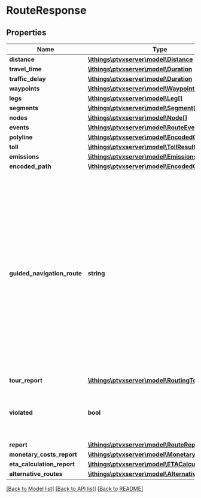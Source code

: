 # RouteResponse

## Properties
Name | Type | Description | Notes
------------ | ------------- | ------------- | -------------
**distance** | [**\ithings\ptvxserver\model\Distance**](Distance.md) |  | 
**travel_time** | [**\ithings\ptvxserver\model\Duration**](Duration.md) |  | 
**traffic_delay** | [**\ithings\ptvxserver\model\Duration**](Duration.md) |  | [optional] 
**waypoints** | [**\ithings\ptvxserver\model\Waypoint[]**](Waypoint.md) |  | [optional] 
**legs** | [**\ithings\ptvxserver\model\Leg[]**](Leg.md) |  | [optional] 
**segments** | [**\ithings\ptvxserver\model\Segment[]**](Segment.md) |  | [optional] 
**nodes** | [**\ithings\ptvxserver\model\Node[]**](Node.md) |  | [optional] 
**events** | [**\ithings\ptvxserver\model\RouteEvent[]**](RouteEvent.md) |  | [optional] 
**polyline** | [**\ithings\ptvxserver\model\EncodedGeometry**](EncodedGeometry.md) |  | [optional] 
**toll** | [**\ithings\ptvxserver\model\TollResult**](TollResult.md) |  | [optional] 
**emissions** | [**\ithings\ptvxserver\model\Emissions**](Emissions.md) |  | [optional] 
**encoded_path** | [**\ithings\ptvxserver\model\EncodedContent**](EncodedContent.md) |  | [optional] 
**guided_navigation_route** | **string** | A base64 encoded representation of the route that can be used for guided navigation. Calculating a guided navigation route requires maneuver events which have to be requested separately. The base64 binary has to be decoded and saved as text file and can then be imported in PTV Navigator and used for navigation. | [optional] 
**tour_report** | [**\ithings\ptvxserver\model\RoutingTourReport**](RoutingTourReport.md) |  | [optional] 
**violated** | **bool** | If set to true, indicates that this route contains a violation for the chosen vehicle. | 
**report** | [**\ithings\ptvxserver\model\RouteReport**](RouteReport.md) |  | [optional] 
**monetary_costs_report** | [**\ithings\ptvxserver\model\MonetaryCostsReport**](MonetaryCostsReport.md) |  | [optional] 
**eta_calculation_report** | [**\ithings\ptvxserver\model\ETACalculationReport**](ETACalculationReport.md) |  | [optional] 
**alternative_routes** | [**\ithings\ptvxserver\model\AlternativeRoute[]**](AlternativeRoute.md) |  | [optional] 

[[Back to Model list]](../../README.md#documentation-for-models) [[Back to API list]](../../README.md#documentation-for-api-endpoints) [[Back to README]](../../README.md)

